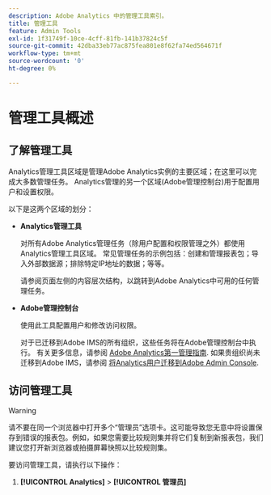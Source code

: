 ```yaml
---
description: Adobe Analytics 中的管理工具索引。
title: 管理工具
feature: Admin Tools
exl-id: 1f31749f-10ce-4cff-81fb-141b37824c5f
source-git-commit: 42dba33eb77ac875fea801e8f62fa74ed564671f
workflow-type: tm+mt
source-wordcount: '0'
ht-degree: 0%

---
```


# 管理工具概述

## 了解管理工具

Analytics管理工具区域是管理Adobe Analytics实例的主要区域；在这里可以完成大多数管理任务。 Analytics管理的另一个区域(Adobe管理控制台)用于配置用户和设置权限。

以下是这两个区域的划分：

* **Analytics管理工具**

   对所有Adobe Analytics管理任务（除用户配置和权限管理之外）都使用Analytics管理工具区域。 常见管理任务的示例包括：创建和管理报表包；导入外部数据源；排除特定IP地址的数据；等等。

   请参阅页面左侧的内容层次结构，以跳转到Adobe Analytics中可用的任何管理任务。

* **Adobe管理控制台**

   使用此工具配置用户和修改访问权限。

   对于已迁移到Adobe IMS的所有组织，这些任务将在Adobe管理控制台中执行。 有关更多信息，请参阅 [Adobe Analytics第一管理指南](/help/admin/admin-console/first-admin-guide.md). 如果贵组织尚未迁移到Adobe IMS，请参阅 [将Analytics用户迁移到Adobe Admin Console](/help/admin/admin-console/user-management2/user-migration/c-migration-tool.md).

## 访问管理工具

>[!WARNING]
>
>请不要在同一个浏览器中打开多个“管理员”选项卡。这可能导致您无意中将设置保存到错误的报表包。例如，如果您需要比较规则集并将它们复制到新报表包，我们建议您打开新浏览器或拍摄屏幕快照以比较规则集。

要访问管理工具，请执行以下操作：

1. **[!UICONTROL Analytics]** > **[!UICONTROL 管理员]**
